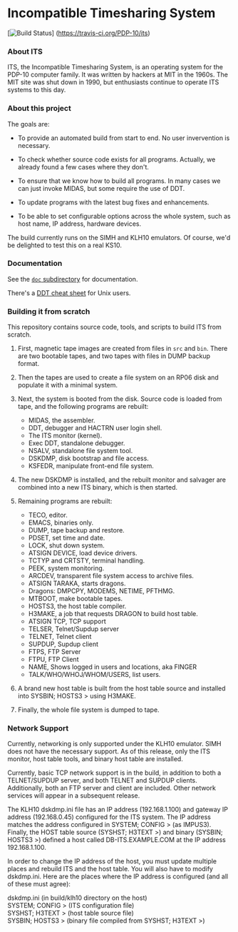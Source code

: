 # Incompatible Timesharing System

[![Build Status](https://travis-ci.org/PDP-10/its.svg?branch=master)]
(https://travis-ci.org/PDP-10/its)

### About ITS

ITS, the Incompatible Timesharing System, is an operating system for
the PDP-10 computer family.  It was written by hackers at MIT in the
1960s.  The MIT site was shut down in 1990, but enthusiasts continue
to operate ITS systems to this day.

### About this project

The goals are:

- To provide an automated build from start to end.  No user
  invervention is necessary.

- To check whether source code exists for all programs.  Actually, we
  already found a few cases where they don't.

- To ensure that we know how to build all programs.  In many cases we
  can just invoke MIDAS, but some require the use of DDT.

- To update programs with the latest bug fixes and enhancements.

- To be able to set configurable options across the whole system, such
  as host name, IP address, hardware devices.

The build currently runs on the SIMH and KLH10 emulators.  Of course,
we'd be delighted to test this on a real KS10.

### Documentation

See the [`doc` subdirectory](doc) for documentation.

There's a [DDT cheat sheet](doc/DDT.md) for Unix users.

### Building it from scratch

This repository contains source code, tools, and scripts to build ITS
from scratch.

1. First, magnetic tape images are created from files in `src` and
   `bin`.  There are two bootable tapes, and two tapes with files in
   DUMP backup format.

2. Then the tapes are used to create a file system on an RP06 disk and
   populate it with a minimal system.

3. Next, the system is booted from the disk.  Source code is loaded
   from tape, and the following programs are rebuilt:

   - MIDAS, the assembler.
   - DDT, debugger and HACTRN user login shell.
   - The ITS monitor (kernel).
   - Exec DDT, standalone debugger.
   - NSALV, standalone file system tool.
   - DSKDMP, disk bootstrap and file access.
   - KSFEDR, manipulate front-end file system.

4. The new DSKDMP is installed, and the rebuilt monitor and salvager
   are combined into a new ITS binary, which is then started.

5. Remaining programs are rebuilt:

   - TECO, editor.
   - EMACS, binaries only.
   - DUMP, tape backup and restore.
   - PDSET, set time and date.
   - LOCK, shut down system.
   - ATSIGN DEVICE, load device drivers.
   - TCTYP and CRTSTY, terminal handling.
   - PEEK, system monitoring.
   - ARCDEV, transparent file system access to archive files.
   - ATSIGN TARAKA, starts dragons.
   - Dragons: DMPCPY, MODEMS, NETIME, PFTHMG.
   - MTBOOT, make bootable tapes.
   - HOSTS3, the host table compiler.
   - H3MAKE, a job that requests DRAGON to build host table.
   - ATSIGN TCP, TCP support
   - TELSER, Telnet/Supdup server
   - TELNET, Telnet client
   - SUPDUP, Supdup client
   - FTPS, FTP Server
   - FTPU, FTP Client
   - NAME, Shows logged in users and locations, aka FINGER
   - TALK/WHO/WHOJ/WHOM/USERS, list users.

6. A brand new host table is built from the host table source and
   installed into SYSBIN; HOSTS3 > using H3MAKE.

7. Finally, the whole file system is dumped to tape.

### Network Support

Currently, networking is only supported under the KLH10 emulator. SIMH does
not have the necessary support. As of this release, only the ITS monitor,
host table tools, and binary host table are installed. 

Currently, basic TCP network support is in the build, in addition to
both a TELNET/SUPDUP server, and both TELNET and SUPDUP clients.
Additionally, both an FTP server and client are included. Other network
services will appear in a subsequent release.

The KLH10 dskdmp.ini file has an IP address (192.168.1.100) and gateway IP 
address (192.168.0.45) configured for the ITS system. The IP address 
matches the address configured in SYSTEM; CONFIG > (as IMPUS3). Finally,
the HOST table source (SYSHST; H3TEXT >) and binary (SYSBIN; HOSTS3 >)
defined a host called DB-ITS.EXAMPLE.COM at the IP address 192.168.1.100.

In order to change the IP address of the host, you must update multiple
places and rebuild ITS and the host table. You will also have to modify
dskdmp.ini.  Here are the places where the IP address is configured (and all
of these must agree):

dskdmp.ini (in build/klh10 directory on the host)  
SYSTEM; CONFIG > (ITS configuration file)  
SYSHST; H3TEXT > (host table source file)  
SYSBIN; HOSTS3 > (binary file compiled from SYSHST; H3TEXT >)
